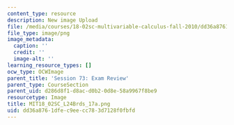 ```yaml
---
content_type: resource
description: New image Upload
file: /media/courses/18-02sc-multivariable-calculus-fall-2010/dd36a8761dfec9eecc783d7128f0fbfd_MIT18_02SC_L24Brds_17a.png
file_type: image/png
image_metadata:
  caption: ''
  credit: ''
  image-alt: ''
learning_resource_types: []
ocw_type: OCWImage
parent_title: 'Session 73: Exam Review'
parent_type: CourseSection
parent_uid: d286d8f1-d8ac-d0b2-0d8e-58a9967f8be9
resourcetype: Image
title: MIT18_02SC_L24Brds_17a.png
uid: dd36a876-1dfe-c9ee-cc78-3d7128f0fbfd
---
```

